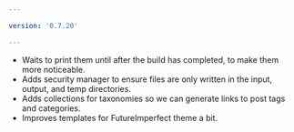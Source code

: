 ```yaml
---

version: '0.7.20'

---
```


- Waits to print them until after the build has completed, to make them more noticeable.
- Adds security manager to ensure files are only written in the input, output, and temp directories.
- Adds collections for taxonomies so we can generate links to post tags and categories.
- Improves templates for FutureImperfect theme a bit.